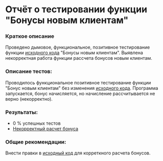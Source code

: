 # Отчёт о тестировании функции "Бонусы новым клиентам"

### Краткое описание
Проведено дымовое, функциональное, позитивное тестирование функции [исходного кода](https://github.com/Anton10011/Java2.2/blob/master/Main.java) "Бонусы новым клиентам". Выявлена некорректная работа функции рассчета бонусов новым клиентам.

### Описание тестов:
Проводилось функциональное позитивное тестирование функции "Бонус новым клиентам" без изменения [исходного кода](https://github.com/Anton10011/Java2.2/blob/master/Main.java). Программа запускается, бонус начисляется, но начисление рассчитывается не верно (некорректно).

### Результаты:
- 0 % успешных тестов
- [Некорректный расчет бонуса](https://github.com/Anton10011/Java2.2/issues/1)

### Общие рекомендации:
Внести правки в [исходный код](https://github.com/Anton10011/Java2.2/blob/master/Main.java) для корреткного расчета бонусов.
